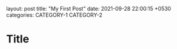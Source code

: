 layout: post
title: "My First Post"
date: 2021-09-28 22:00:15 +0530
categories: CATEGORY-1 CATEGORY-2

# Title
